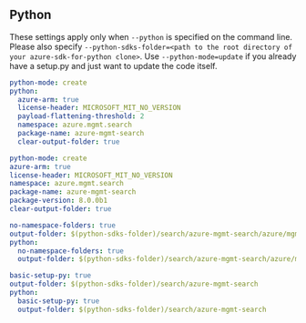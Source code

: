 ## Python

These settings apply only when `--python` is specified on the command line.
Please also specify `--python-sdks-folder=<path to the root directory of your azure-sdk-for-python clone>`.
Use `--python-mode=update` if you already have a setup.py and just want to update the code itself.

``` yaml $(python) && !$(track2)
python-mode: create
python:
  azure-arm: true
  license-header: MICROSOFT_MIT_NO_VERSION
  payload-flattening-threshold: 2
  namespace: azure.mgmt.search
  package-name: azure-mgmt-search
  clear-output-folder: true
```

``` yaml $(python) && $(track2)
python-mode: create
azure-arm: true
license-header: MICROSOFT_MIT_NO_VERSION
namespace: azure.mgmt.search
package-name: azure-mgmt-search
package-version: 8.0.0b1
clear-output-folder: true
```

``` yaml $(python) && $(python-mode) == 'update'
no-namespace-folders: true
output-folder: $(python-sdks-folder)/search/azure-mgmt-search/azure/mgmt/search
python:
  no-namespace-folders: true
  output-folder: $(python-sdks-folder)/search/azure-mgmt-search/azure/mgmt/search
```
``` yaml $(python) && $(python-mode) == 'create'
basic-setup-py: true
output-folder: $(python-sdks-folder)/search/azure-mgmt-search
python:
  basic-setup-py: true
  output-folder: $(python-sdks-folder)/search/azure-mgmt-search
```

